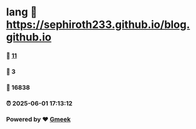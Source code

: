 # lang :link: https://sephiroth233.github.io/blog.github.io 
### :page_facing_up: [11](https://sephiroth233.github.io/blog.github.io/tag.html) 
### :speech_balloon: 3 
### :hibiscus: 16838 
### :alarm_clock: 2025-06-01 17:13:12 
### Powered by :heart: [Gmeek](https://github.com/Meekdai/Gmeek)

